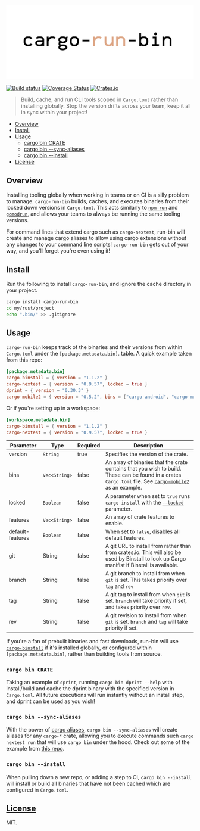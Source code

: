 ![cargo-run-bin](.github/banner.png)

[![Build status](https://github.com/dustinblackman/cargo-run-bin/workflows/ci/badge.svg)](https://github.com/dustinblackman/cargo-run-bin/actions)
[![Coverage Status](https://coveralls.io/repos/github/dustinblackman/cargo-run-bin/badge.svg?branch=master)](https://coveralls.io/github/dustinblackman/cargo-run-bin?branch=master)
[![Crates.io](https://img.shields.io/crates/v/cargo-run-bin.svg)](https://crates.io/crates/cargo-run-bin)

> Build, cache, and run CLI tools scoped in `Cargo.toml` rather than installing globally. Stop the version drifts across your team, keep it all in sync within your project!

- [Overview](#overview)
- [Install](#install)
- [Usage](#usage)
  - [cargo bin CRATE](#cargo-bin-crate)
  - [cargo bin --sync-aliases](#cargo-bin---sync-aliases)
  - [cargo bin --install](#cargo-bin---install)
- [License](#license)

## Overview

Installing tooling globally when working in teams or on CI is a silly problem to manage. `cargo-run-bin` builds, caches, and executes binaries from their locked down versions in `Cargo.toml`. This acts similarly to [`npm run`](https://docs.npmjs.com/cli/v7/commands/npm-run-script) and [`gomodrun`](https://github.com/dustinblackman/gomodrun), and allows your teams to always be running the same tooling versions.

For command lines that extend cargo such as `cargo-nextest`, run-bin will create and manage cargo aliases to allow using cargo extensions without any changes to your command line scripts! `cargo-run-bin` gets out of your way, and you'll forget you're even using it!

## Install

Run the following to install `cargo-run-bin`, and ignore the cache directory in your project.

```sh
cargo install cargo-run-bin
cd my/rust/project
echo ".bin/" >> .gitignore
```

## Usage

`cargo-run-bin` keeps track of the binaries and their versions from within `Cargo.toml` under the `[package.metadata.bin]`.
table. A quick example taken from this repo:

```toml
[package.metadata.bin]
cargo-binstall = { version = "1.1.2" }
cargo-nextest = { version = "0.9.57", locked = true }
dprint = { version = "0.30.3" }
cargo-mobile2 = { version = "0.5.2", bins = ["cargo-android", "cargo-mobile"], locked = true }
```

Or if you're setting up in a workspace:

```toml
[workspace.metadata.bin]
cargo-binstall = { version = "1.1.2" }
cargo-nextest = { version = "0.9.57", locked = true }
```

| Parameter        | Type          | Required | Description                                                                                                                                                                                                                                                             |
| ---------------- | ------------- | -------- | ----------------------------------------------------------------------------------------------------------------------------------------------------------------------------------------------------------------------------------------------------------------------- |
| version          | `String`      | true     | Specifies the version of the crate.                                                                                                                                                                                                                                     |
| bins             | `Vec<String>` | false    | An array of binaries that the crate contains that you wish to build. These can be found in a crates `Cargo.toml` file. See [`cargo-mobile2`](https://github.com/tauri-apps/cargo-mobile2/blob/a5f3783870f48886e3266e43f92a6768fb1eb3d4/Cargo.toml#L18-L28) as an example. |
| locked           | `Boolean`     | false    | A parameter when set to `true` runs `cargo install` with the [`--locked`](https://doc.rust-lang.org/cargo/commands/cargo-install.html#dealing-with-the-lockfile) parameter.                                                                                             |
| features         | `Vec<String>` | false    | An array of crate features to enable.                                                                                                                                                                                                                                   |
| default-features | `Boolean`     | false    | When set to `false`, disables all default features.                                                                                                                                                                                                                     |
| git              | String        | false    | A git URL to install from rather than from crates.io. This will also be used by Binstall to look up Cargo manifist if Binstall is available.                                                                                                                            |
| branch           | String        | false    | A git branch to install from when `git` is set. This takes priority over `tag` and `rev`                                                                                                                                                                                |
| tag              | String        | false    | A git tag to install from when `git` is set. `branch` will take priority if set, and takes priority over `rev`.                                                                                                                                                         |
| rev              | String        | false    | A git revision to install from when `git` is set. `branch` and `tag` will take priority if set.                                                                                                                                                                         |

If you're a fan of prebuilt binaries and fast downloads, run-bin will use [`cargo-binstall`](https://github.com/cargo-bins/cargo-binstall) if it's installed globally, or configured within `[package.metadata.bin]`, rather than building tools from source.

### `cargo bin CRATE`

Taking an example of `dprint`, running `cargo bin dprint --help` with install/build and cache the dprint binary with the
specified version in `Cargo.toml`. All future executions will run instantly without an install step, and dprint can be used
as you wish!

### `cargo bin --sync-aliases`

With the power of [cargo aliases](https://doc.rust-lang.org/cargo/reference/config.html#alias), `cargo bin --sync-aliases`
will create aliases for any `cargo-*` crate, allowing you to execute commands such `cargo nextest run` that will use
`cargo bin` under the hood. Check out some of the example from [this repo](.cargo/config.toml).

### `cargo bin --install`

When pulling down a new repo, or adding a step to CI, `cargo bin --install` will install or build all binaries that have not been
cached which are configured in `Cargo.toml`.

## [License](./LICENSE)

MIT.
